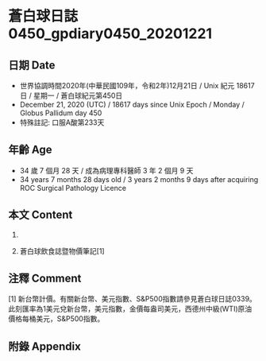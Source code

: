[_metadata_:encoding]: - "utf-8"
[_metadata_:language]: - "zh-Hant-TW"
[_metadata_:fileformat]: - "markdown"
[_metadata_:MIME_type]: - "text/plain"
[_metadata_:markdown_version]: - "commonmark version 0.29"
[_metadata_:markdown_spec]: - "https://spec.commonmark.org/0.29/"

# 蒼白球日誌0450_gpdiary0450_20201221 #

## 日期 Date ##

* 世界協調時間2020年(中華民國109年，令和2年)12月21日 / Unix 紀元 18617 日 / 星期一 / 蒼白球紀元第450日
* December 21, 2020 (UTC) / 18617 days since Unix Epoch / Monday / Globus Pallidum day 450
* 特殊註記: 口服A酸第233天

## 年齡 Age ##

* 34 歲 7 個月 28 天 / 成為病理專科醫師 3 年 2 個月 9 天
* 34 years 7 months 28 days old / 3 years 2 months 9 days after acquiring ROC Surgical Pathology Licence

## 本文 Content ##

1. 

    
2. 蒼白球飲食誌暨物價筆記[1]

    

## 注釋 Comment ##

[1] 新台幣計價。有關新台幣、美元指數、S&P500指數請參見蒼白球日誌0339。此刻匯率為1美元兌新台幣，美元指數，金價每盎司美元，西德州中級(WTI)原油價格每桶美元，S&P500指數。



## 附錄 Appendix ##

